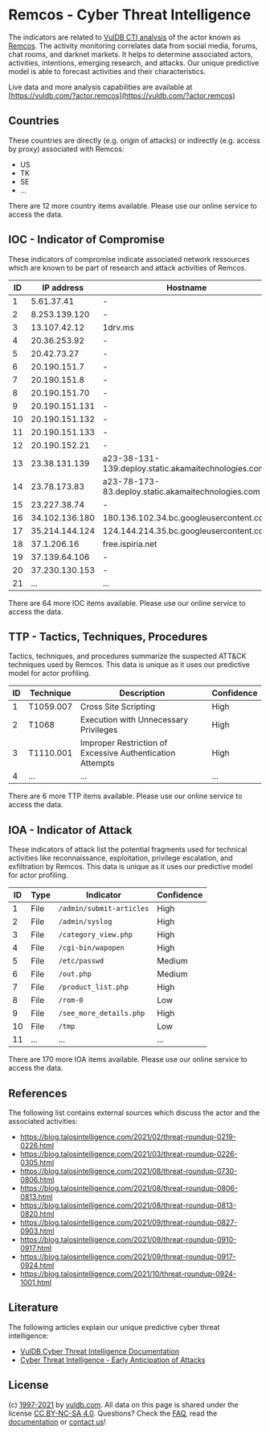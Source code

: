 # Remcos - Cyber Threat Intelligence

The indicators are related to [VulDB CTI analysis](https://vuldb.com/?doc.cti) of the actor known as [Remcos](https://vuldb.com/?actor.remcos). The activity monitoring correlates data from social media, forums, chat rooms, and darknet markets. It helps to determine associated actors, activities, intentions, emerging research, and attacks. Our unique predictive model is able to forecast activities and their characteristics.

Live data and more analysis capabilities are available at [https://vuldb.com/?actor.remcos](https://vuldb.com/?actor.remcos)

## Countries

These countries are directly (e.g. origin of attacks) or indirectly (e.g. access by proxy) associated with Remcos:

* US
* TK
* SE
* ...

There are 12 more country items available. Please use our online service to access the data.

## IOC - Indicator of Compromise

These indicators of compromise indicate associated network ressources which are known to be part of research and attack activities of Remcos.

ID | IP address | Hostname | Confidence
-- | ---------- | -------- | ----------
1 | 5.61.37.41 | - | High
2 | 8.253.139.120 | - | High
3 | 13.107.42.12 | 1drv.ms | High
4 | 20.36.253.92 | - | High
5 | 20.42.73.27 | - | High
6 | 20.190.151.7 | - | High
7 | 20.190.151.8 | - | High
8 | 20.190.151.70 | - | High
9 | 20.190.151.131 | - | High
10 | 20.190.151.132 | - | High
11 | 20.190.151.133 | - | High
12 | 20.190.152.21 | - | High
13 | 23.38.131.139 | a23-38-131-139.deploy.static.akamaitechnologies.com | High
14 | 23.78.173.83 | a23-78-173-83.deploy.static.akamaitechnologies.com | High
15 | 23.227.38.74 | - | High
16 | 34.102.136.180 | 180.136.102.34.bc.googleusercontent.com | Medium
17 | 35.214.144.124 | 124.144.214.35.bc.googleusercontent.com | Medium
18 | 37.1.206.16 | free.ispiria.net | High
19 | 37.139.64.106 | - | High
20 | 37.230.130.153 | - | High
21 | ... | ... | ...

There are 64 more IOC items available. Please use our online service to access the data.

## TTP - Tactics, Techniques, Procedures

Tactics, techniques, and procedures summarize the suspected ATT&CK techniques used by Remcos. This data is unique as it uses our predictive model for actor profiling.

ID | Technique | Description | Confidence
-- | --------- | ----------- | ----------
1 | T1059.007 | Cross Site Scripting | High
2 | T1068 | Execution with Unnecessary Privileges | High
3 | T1110.001 | Improper Restriction of Excessive Authentication Attempts | High
4 | ... | ... | ...

There are 6 more TTP items available. Please use our online service to access the data.

## IOA - Indicator of Attack

These indicators of attack list the potential fragments used for technical activities like reconnaissance, exploitation, privilege escalation, and exfiltration by Remcos. This data is unique as it uses our predictive model for actor profiling.

ID | Type | Indicator | Confidence
-- | ---- | --------- | ----------
1 | File | `/admin/submit-articles` | High
2 | File | `/admin/syslog` | High
3 | File | `/category_view.php` | High
4 | File | `/cgi-bin/wapopen` | High
5 | File | `/etc/passwd` | Medium
6 | File | `/out.php` | Medium
7 | File | `/product_list.php` | High
8 | File | `/rom-0` | Low
9 | File | `/see_more_details.php` | High
10 | File | `/tmp` | Low
11 | ... | ... | ...

There are 170 more IOA items available. Please use our online service to access the data.

## References

The following list contains external sources which discuss the actor and the associated activities:

* https://blog.talosintelligence.com/2021/02/threat-roundup-0219-0226.html
* https://blog.talosintelligence.com/2021/03/threat-roundup-0226-0305.html
* https://blog.talosintelligence.com/2021/08/threat-roundup-0730-0806.html
* https://blog.talosintelligence.com/2021/08/threat-roundup-0806-0813.html
* https://blog.talosintelligence.com/2021/08/threat-roundup-0813-0820.html
* https://blog.talosintelligence.com/2021/09/threat-roundup-0827-0903.html
* https://blog.talosintelligence.com/2021/09/threat-roundup-0910-0917.html
* https://blog.talosintelligence.com/2021/09/threat-roundup-0917-0924.html
* https://blog.talosintelligence.com/2021/10/threat-roundup-0924-1001.html

## Literature

The following articles explain our unique predictive cyber threat intelligence:

* [VulDB Cyber Threat Intelligence Documentation](https://vuldb.com/?doc.cti)
* [Cyber Threat Intelligence - Early Anticipation of Attacks](https://www.scip.ch/en/?labs.20201022)

## License

(c) [1997-2021](https://vuldb.com/?doc.changelog) by [vuldb.com](https://vuldb.com/?doc.about). All data on this page is shared under the license [CC BY-NC-SA 4.0](https://creativecommons.org/licenses/by-nc-sa/4.0/). Questions? Check the [FAQ](https://vuldb.com/?doc.faq), read the [documentation](https://vuldb.com/?doc) or [contact us](https://vuldb.com/?contact)!
